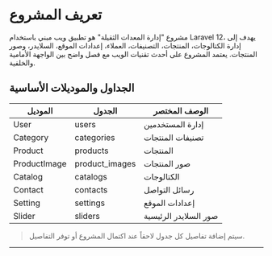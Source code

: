 # تعريف المشروع

مشروع "إدارة المعدات الثقيلة" هو تطبيق ويب مبني باستخدام Laravel 12، يهدف إلى إدارة الكتالوجات، المنتجات، التصنيفات، العملاء، إعدادات الموقع، السلايدر، وصور المنتجات. يعتمد المشروع على أحدث تقنيات الويب مع فصل واضح بين الواجهة الأمامية والخلفية.

## الجداول والموديلات الأساسية

| الموديل         | الجدول              | الوصف المختصر                |
|-----------------|---------------------|------------------------------|
| User            | users               | إدارة المستخدمين             |
| Category        | categories          | تصنيفات المنتجات             |
| Product         | products            | المنتجات                     |
| ProductImage    | product_images      | صور المنتجات                 |
| Catalog         | catalogs            | الكتالوجات                   |
| Contact         | contacts            | رسائل التواصل                |
| Setting         | settings            | إعدادات الموقع               |
| Slider          | sliders             | صور السلايدر الرئيسية        |

> سيتم إضافة تفاصيل كل جدول لاحقاً عند اكتمال المشروع أو توفر التفاصيل.

---
